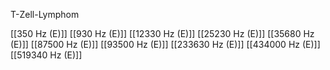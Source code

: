 T-Zell-Lymphom

[[350 Hz (E)]]
[[930 Hz (E)]]
[[12330 Hz (E)]]
[[25230 Hz (E)]]
[[35680 Hz (E)]]
[[87500 Hz (E)]]
[[93500 Hz (E)]]
[[233630 Hz (E)]]
[[434000 Hz (E)]]
[[519340 Hz (E)]]